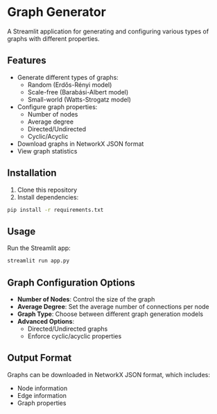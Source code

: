 # Graph Generator

A Streamlit application for generating and configuring various types of graphs with different properties.

## Features

- Generate different types of graphs:
  - Random (Erdős-Rényi model)
  - Scale-free (Barabási-Albert model)
  - Small-world (Watts-Strogatz model)
- Configure graph properties:
  - Number of nodes
  - Average degree
  - Directed/Undirected
  - Cyclic/Acyclic
- Download graphs in NetworkX JSON format
- View graph statistics

## Installation

1. Clone this repository
2. Install dependencies:
```bash
pip install -r requirements.txt
```

## Usage

Run the Streamlit app:
```bash
streamlit run app.py
```

## Graph Configuration Options

- **Number of Nodes**: Control the size of the graph
- **Average Degree**: Set the average number of connections per node
- **Graph Type**: Choose between different graph generation models
- **Advanced Options**:
  - Directed/Undirected graphs
  - Enforce cyclic/acyclic properties

## Output Format

Graphs can be downloaded in NetworkX JSON format, which includes:
- Node information
- Edge information
- Graph properties
